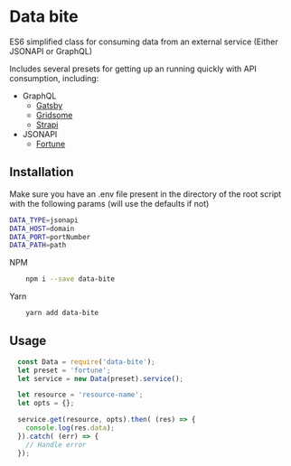 # Data bite
ES6 simplified class for consuming data from an external service (Either JSONAPI or GraphQL)

Includes several presets for getting up an running quickly with API consumption, including:

- GraphQL
  - [Gatsby](https://www.gatsbyjs.org/)
  - [Gridsome](https://gridsome.org/)
  - [Strapi](https://strapi.io/)
- JSONAPI
  - [Fortune](http://fortune.js.org/)  

## Installation

Make sure you have an .env file present in the directory of the root script with the following params (will use the defaults if not)

```bash
DATA_TYPE=jsonapi
DATA_HOST=domain
DATA_PORT=portNumber
DATA_PATH=path
```

NPM
```bash
    npm i --save data-bite
```

Yarn
```bash
    yarn add data-bite
```

## Usage
```js
  const Data = require('data-bite');
  let preset = 'fortune';
  let service = new Data(preset).service();

  let resource = 'resource-name';
  let opts = {};

  service.get(resource, opts).then( (res) => {
    console.log(res.data);
  }).catch( (err) => {
    // Handle error
  });
```
